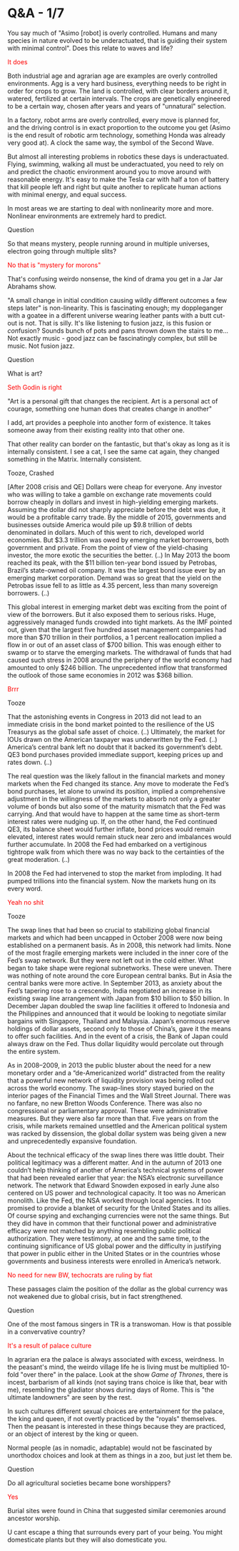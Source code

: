 # Q&A - 1/7

You say much of "Asimo [robot] is overly controlled. Humans and many
species in nature evolved to be underactuated, that is guiding their
system with minimal control". Does this relate to waves and life?

<span style="color:red">It does</span>

Both industrial age and agrarian age are examples are overly
controlled environments. Agg is a very hard business, everything needs
to be right in order for crops to grow. The land is controlled, with
clear borders around it, watered, fertilized at certain intervals. The
crops are genetically engineered to be a certain way, chosen after
years and years of "unnatural" selection.

In a factory, robot arms are overly controlled, every move is planned
for, and the driving control is in exact proportion to the outcome you
get (Asimo is the end result of robotic arm technology, something
Honda was already very good at). A clock the same way, the symbol of
the Second Wave.

But almost all interesting problems in robotics these days is
underactuated. Flying, swimming, walking all must be underactuated,
you need to rely on and predict the chaotic environment around you to
move around with reasonable energy. It's easy to make the Tesla car
with half a ton of battery that kill people left and right but quite
another to replicate human actions with minimal energy, and equal
success.

In most areas we are starting to deal with nonlinearity more and
more. Nonlinear environments are extremely hard to predict.

Question

So that means mystery, people running around in multiple universes,
electron going through multiple slits?

<span style="color:red">No that is "mystery for morons"</span>

That's confusing weirdo nonsense, the kind of drama you get in a Jar
Jar Abrahams show.

"A small change in initial condition causing wildly different outcomes
a few steps later" is non-linearity. This is fascinating enough; my
doppleganger with a goatee in a different universe wearing leather
pants with a butt cut-out is not. That is silly. It's like listening
to fusion jazz, is this fusion or *con*fusion? Sounds bunch of pots
and pans thrown down the stairs to me... Not exactly music - good jazz
can be fascinatingly complex, but still be music. Not fusion jazz.

Question

What is art?

<span style="color:red">Seth Godin is right</span>

"Art is a personal gift that changes the recipient. Art is a personal
act of courage, something one human does that creates change in
another"

I add, art provides a peephole into another form of existence. It
takes someone away from their existing reality into that other one.

That other reality can border on the fantastic, but that's okay as
long as it is internally consistent. I see a cat, I see the same cat
again, they changed something in the Matrix. Internally consistent.

Tooze, Crashed

[After 2008 crisis and QE] Dollars were cheap for everyone. Any
investor who was willing to take a gamble on exchange rate movements
could borrow cheaply in dollars and invest in high-yielding emerging
markets. Assuming the dollar did not sharply appreciate before the
debt was due, it would be a profitable carry trade. By the middle of
2015, governments and businesses outside America would pile up $9.8
trillion of debts denominated in dollars. Much of this went to rich,
developed world economies. But $3.3 trillion was owed by ​emerging
market borrowers, both government and private. From the point of view
of the yield-chasing investor, the more exotic the securities the
better. (..) In May 2013 the boom reached its peak, with the $11
billion ten-year bond issued by Petrobas, Brazil’s state-owned oil
company. It was the largest bond issue ever by an emerging market
corporation. Demand was so great that the yield on the Petrobas issue
fell to as little as 4.35 percent, less than many sovereign
borrowers. (..)

This global interest in emerging market debt was exciting from the
point of view of the borrowers. But it also exposed them to serious
risks. Huge, aggressively managed funds crowded into tight markets. As
the IMF pointed out, given that the largest five hundred asset
management companies had more than $70 trillion in their portfolios, a
1 percent reallocation implied a flow in or out of an asset class of
$700 billion. This was enough either to swamp or to starve the
emerging markets. The withdrawal of funds that had caused such stress
in 2008 around the periphery of the world economy had amounted to only
$246 billion. The unprecedented inflow that transformed the outlook of
those same economies in 2012 was $368 billion.

<span style="color:red">Brrr</span>

Tooze

That the astonishing events in Congress in 2013 did not lead to an
immediate crisis in the bond market pointed to the resilience of the
US Treasurys as the global safe asset of choice. (..) Ultimately, the
market for IOUs drawn on the American taxpayer was underwritten by the
Fed. (..) America’s central bank left no doubt that it backed its
government’s debt. QE3 bond purchases provided immediate support,
keeping prices up and rates down. (..)

The real question was the likely fallout in the financial markets and
money markets when the Fed changed its stance. Any move to moderate
the Fed’s bond purchases, let alone to unwind its position, implied a
comprehensive adjustment in the willingness of the markets to absorb
not only a greater volume of bonds but also some of the maturity
mismatch that the Fed was carrying. And that would have to happen at
the same time as short-term interest rates were nudging up. If, on the
other hand, the Fed continued QE3, its balance sheet would further
inflate, bond prices would remain elevated, interest rates would
remain stuck near zero and imbalances would further accumulate. In
2008 the Fed had embarked on a vertiginous tightrope walk from which
there was no way back to the certainties of the great moderation. (..)

In 2008 the Fed had intervened to stop the market from imploding. It
had pumped trillions into the financial system. Now the markets hung
on its every word.

<span style="color:red">Yeah no shit</span>

Tooze

The swap lines that had been so crucial to stabilizing global
financial markets and which had been uncapped in October 2008 were now 
being established on a permanent basis. As in 2008, this network had
limits. None of the most fragile emerging markets were included in the
inner core of the Fed’s swap network. But they were not left out in
the cold either. What began to take shape were regional
subnetworks. These were uneven. There was nothing of note around the
core European central banks. But in Asia the central banks were more
active. In September 2013, as anxiety about the Fed’s tapering rose to
a crescendo, India negotiated an increase in its existing swap line
arrangement with Japan from $10 billion to $50 billion. In December
Japan doubled the swap line facilities it offered to Indonesia and the
Philippines and announced that it would be looking to negotiate
similar bargains with Singapore, Thailand and Malaysia. Japan’s
enormous reserve holdings of dollar assets, second only to those of
China’s, gave it the means to offer such facilities. And in the event
of a crisis, the Bank of Japan could always draw on the Fed. Thus
dollar liquidity would percolate out through the entire system.

As in 2008–2009, in 2013 the public bluster about the need for a new
monetary order and a “de-Americanized world” distracted from the
reality that a powerful new network of liquidity provision was being
rolled out across the world economy. The swap-lines story stayed
buried on the interior pages of the Financial Times and the Wall
Street Journal. There was no fanfare, no new Bretton Woods
Conference. There was also no congressional or parliamentary
approval. These were administrative measures. But they were also far
more than that. Five years on from the crisis, while markets remained
unsettled and the American political system was racked by dissension,
the global dollar system was being given a new and unprecedentedly
expansive foundation.

About the technical efficacy of the swap lines there was little
doubt. Their political legitimacy was a different matter. And in the
autumn of 2013 one couldn’t help thinking of another of America’s
technical systems of ​power that had been revealed earlier that year:
the NSA’s electronic surveillance network. The network that Edward
Snowden exposed in early June also centered on US power and
technological capacity. It too was no American monolith. Like the Fed,
the NSA worked through local agencies. It too promised to provide a
blanket of security for the United States and its allies. Of course
spying and exchanging currencies were not the same things. But they
did have in common that their functional power and administrative
efficacy were not matched by anything resembling public political
authorization. They were testimony, at one and the same time, to the
continuing significance of US global power and the difficulty in
justifying that power in public either in the United States or in the
countries whose governments and business interests were enrolled in
America’s network.

<span style="color:red">No need for new BW, techocrats are ruling by fiat</span>

These passages claim the position of the dollar as the global currency
was not weakened due to global crisis, but in fact strengthened.

Question

One of the most famous singers in TR is a transwoman. How is that
possible in a convervative country?

<span style="color:red">It's a result of palace culture</span>

In agrarian era the palace is always associated with excess,
weirdness. In the peasant's mind, the weirdo village life he is living
must be multiplied 10-fold "over there" in the palace. Look at the
show *Game of Thrones*, there is incest, barbarism of all kinds (not
saying trans choice is like that, bear with me), resembling the
gladiator shows during days of Rome. This is "the ultimate landowners"
are seen by the rest.

In such cultures different sexual choices are entertainment for the
palace, the king and queen, if not overtly practiced by the "royals"
themselves. Then the peasant is interested in these things because
they are practiced, or an object of interest by the king or queen. 

Normal people (as in nomadic, adaptable) would not be fascinated by
unorthodox choices and look at them as things in a zoo, but just let
them be.

Question

Do all agricultural societies became bone worshippers?

<span style="color:red">Yes</span>

Burial sites were found in China that suggested similar ceremonies
around ancestor worship.

U cant escape a thing that surrounds every part of your being. You
might domesticate plants but they will also domesticate you. 


